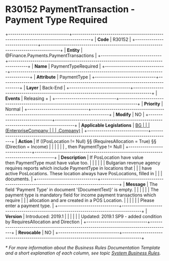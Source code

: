 ﻿---
erp.type: business-rule
erp.entity: Finance.Payments.PaymentTransactions
---

# R30152 PaymentTransaction - Payment Type Required
+------------------------------+---------------------------------------------------------------------------------------+
| **Code**                     | R30152                                                                                |
+------------------------------+---------------------------------------------------------------------------------------+
| **Entity**                   | @Finance.Payments.PaymentTransactions                                                 |
+------------------------------+---------------------------------------------------------------------------------------+
| **Name**                     | PaymentTypeRequired                                                                   |
+------------------------------+---------------------------------------------------------------------------------------+
| **Attribute**                | PaymentType                                                                           |
+------------------------------+---------------------------------------------------------------------------------------+
| **Layer**                    | Back-End                                                                              |
+------------------------------+---------------------------------------------------------------------------------------+
| **Events**                   | Releasing +                                                                           |
+------------------------------+---------------------------------------------------------------------------------------+
| **Priority**                 | Normal                                                                                |
+------------------------------+---------------------------------------------------------------------------------------+
| **Modify**                   | NO                                                                                    |
+------------------------------+---------------------------------------------------------------------------------------+
| **Applicable Legislations**  | [BG                                                                                   |
|                              | (EnterpriseCompany                                                                    |
|                              | .Company)](xref:applicable-legislations)                                              |
+------------------------------+---------------------------------------------------------------------------------------+
| **Action**                   | If ((PosLocation != Null) §§ (RequiresAllocation = True) §§ (Direction = Income)      |
|                              |                                                                                       |
|                              | , then PaymentType != Null                                                            |
+------------------------------+---------------------------------------------------------------------------------------+
| **Description**              | If PosLocation have value then PaymentType must have value too.                       |
|                              |                                                                                       |
|                              | Bulgarian revenue agency requires reports which include PaymentType in locations that |
|                              | have active PosLocations. These location always have PosLocations, filled in          |
|                              | documents.                                                                            |
+------------------------------+---------------------------------------------------------------------------------------+
| **Message**                  | The field \'Payment Type\' in document \'{DocumentText}\' is empty.                   |
|                              |                                                                                       |
|                              | The payment type is mandatory field for income payment transactions which require     |
|                              | allocation and are created in a POS Location.                                         |
|                              |                                                                                       |
|                              | Please enter a payment type.                                                          |
+------------------------------+---------------------------------------------------------------------------------------+
| **Version**                  | Introduced: 2019.1                                                                    |
|                              |                                                                                       |
|                              | Updated: 2019.1 SP9 - added condition by RequiresAllocation and Direction             |
+------------------------------+---------------------------------------------------------------------------------------+
| **Revocable**                | NO                                                                                    |
+------------------------------+---------------------------------------------------------------------------------------+

*\* For more information about the Business Rules Documentation Template and a short explanation of each column, see
topic [System Business Rules](../templates/template-description-system-business-rules.md).*
